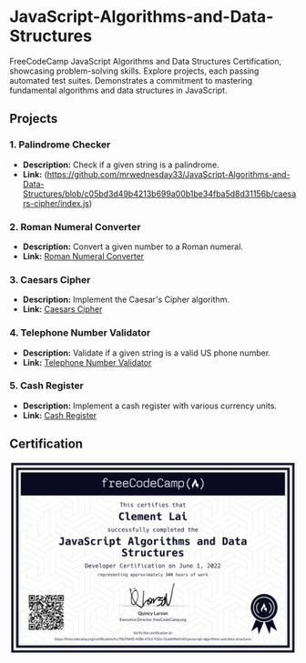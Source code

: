# JavaScript-Algorithms-and-Data-Structures
FreeCodeCamp JavaScript Algorithms and Data Structures Certification, showcasing problem-solving skills. Explore projects, each passing automated test suites. Demonstrates a commitment to mastering fundamental algorithms and data structures in JavaScript.

## Projects

### 1. Palindrome Checker
- **Description:** Check if a given string is a palindrome.
- **Link:** (https://github.com/mrwednesday33/JavaScript-Algorithms-and-Data-Structures/blob/c05bd3d49b4213b699a00b1be34fba5d8d31156b/caesars-cipher/index.js)

### 2. Roman Numeral Converter
- **Description:** Convert a given number to a Roman numeral.
- **Link:** [Roman Numeral Converter](https://github.com/mrwednesday33/JavaScript-Algorithms-and-Data-Structures/blob/41bdf7308e7345eeadd741e5a3b1776f912d0d5e/palindrome-checker/index.js)

### 3. Caesars Cipher
- **Description:** Implement the Caesar's Cipher algorithm.
- **Link:** [Caesars Cipher](https://codepen.io/mrwednesday33/pen/poWgojQ)

### 4. Telephone Number Validator
- **Description:** Validate if a given string is a valid US phone number.
- **Link:** [Telephone Number Validator](https://codepen.io/mrwednesday33/pen/vYxBQPJ)

### 5. Cash Register
- **Description:** Implement a cash register with various currency units.
- **Link:** [Cash Register](https://codepen.io/mrwednesday33/pen/oNwwZpY)

## Certification
![Your Certification Photo](js.png)
